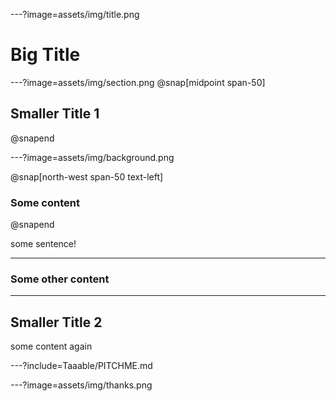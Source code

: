 ---?image=assets/img/title.png

# Big Title

---?image=assets/img/section.png
@snap[midpoint span-50]

## Smaller Title 1

@snapend

---?image=assets/img/background.png

@snap[north-west span-50 text-left]

### Some content

@snapend

some sentence!

---

### Some other content

---

## Smaller Title 2

some content again


---?include=Taaable/PITCHME.md

---?image=assets/img/thanks.png

